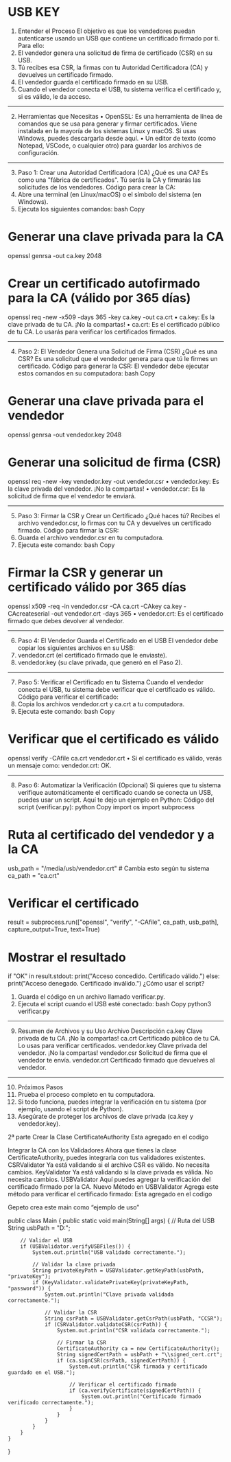 
# USB KEY

1. Entender el Proceso
El objetivo es que los vendedores puedan autenticarse usando un USB que contiene un certificado firmado por ti. Para ello:
1.	El vendedor genera una solicitud de firma de certificado (CSR) en su USB.
2.	Tú recibes esa CSR, la firmas con tu Autoridad Certificadora (CA) y devuelves un certificado firmado.
3.	El vendedor guarda el certificado firmado en su USB.
4.	Cuando el vendedor conecta el USB, tu sistema verifica el certificado y, si es válido, le da acceso.
________________________________________
2. Herramientas que Necesitas
•	OpenSSL: Es una herramienta de línea de comandos que se usa para generar y firmar certificados. Viene instalada en la mayoría de los sistemas Linux y macOS. Si usas Windows, puedes descargarla desde aquí.
•	Un editor de texto (como Notepad, VSCode, o cualquier otro) para guardar los archivos de configuración.
________________________________________
3. Paso 1: Crear una Autoridad Certificadora (CA)
¿Qué es una CA?
Es como una "fábrica de certificados". Tú serás la CA y firmarás las solicitudes de los vendedores.
Código para crear la CA:
1.	Abre una terminal (en Linux/macOS) o el símbolo del sistema (en Windows).
2.	Ejecuta los siguientes comandos:
bash
Copy
# Generar una clave privada para la CA
openssl genrsa -out ca.key 2048

# Crear un certificado autofirmado para la CA (válido por 365 días)
openssl req -new -x509 -days 365 -key ca.key -out ca.crt
•	ca.key: Es la clave privada de tu CA. ¡No la compartas!
•	ca.crt: Es el certificado público de tu CA. Lo usarás para verificar los certificados firmados.
________________________________________
4. Paso 2: El Vendedor Genera una Solicitud de Firma (CSR)
¿Qué es una CSR?
Es una solicitud que el vendedor genera para que tú le firmes un certificado.
Código para generar la CSR:
El vendedor debe ejecutar estos comandos en su computadora:
bash
Copy
# Generar una clave privada para el vendedor
openssl genrsa -out vendedor.key 2048

# Generar una solicitud de firma (CSR)
openssl req -new -key vendedor.key -out vendedor.csr
•	vendedor.key: Es la clave privada del vendedor. ¡No la compartas!
•	vendedor.csr: Es la solicitud de firma que el vendedor te enviará.
________________________________________
5. Paso 3: Firmar la CSR y Crear un Certificado
¿Qué haces tú?
Recibes el archivo vendedor.csr, lo firmas con tu CA y devuelves un certificado firmado.
Código para firmar la CSR:
1.	Guarda el archivo vendedor.csr en tu computadora.
2.	Ejecuta este comando:
bash
Copy
# Firmar la CSR y generar un certificado válido por 365 días
openssl x509 -req -in vendedor.csr -CA ca.crt -CAkey ca.key -CAcreateserial -out vendedor.crt -days 365
•	vendedor.crt: Es el certificado firmado que debes devolver al vendedor.
________________________________________
6. Paso 4: El Vendedor Guarda el Certificado en el USB
El vendedor debe copiar los siguientes archivos en su USB:
1.	vendedor.crt (el certificado firmado que le enviaste).
2.	vendedor.key (su clave privada, que generó en el Paso 2).
________________________________________
7. Paso 5: Verificar el Certificado en tu Sistema
Cuando el vendedor conecta el USB, tu sistema debe verificar que el certificado es válido.
Código para verificar el certificado:
1.	Copia los archivos vendedor.crt y ca.crt a tu computadora.
2.	Ejecuta este comando:
bash
Copy
# Verificar que el certificado es válido
openssl verify -CAfile ca.crt vendedor.crt
•	Si el certificado es válido, verás un mensaje como: vendedor.crt: OK.
________________________________________
8. Paso 6: Automatizar la Verificación (Opcional)
Si quieres que tu sistema verifique automáticamente el certificado cuando se conecta un USB, puedes usar un script. Aquí te dejo un ejemplo en Python:
Código del script (verificar.py):
python
Copy
import os
import subprocess

# Ruta al certificado del vendedor y a la CA
usb_path = "/media/usb/vendedor.crt"  # Cambia esto según tu sistema
ca_path = "ca.crt"

# Verificar el certificado
result = subprocess.run(["openssl", "verify", "-CAfile", ca_path, usb_path], capture_output=True, text=True)

# Mostrar el resultado
if "OK" in result.stdout:
    print("Acceso concedido. Certificado válido.")
else:
    print("Acceso denegado. Certificado inválido.")
¿Cómo usar el script?
1.	Guarda el código en un archivo llamado verificar.py.
2.	Ejecuta el script cuando el USB esté conectado:
bash
Copy
python3 verificar.py
________________________________________
9. Resumen de Archivos y su Uso
Archivo	Descripción
ca.key	Clave privada de tu CA. ¡No la compartas!
ca.crt	Certificado público de tu CA. Lo usas para verificar certificados.
vendedor.key	Clave privada del vendedor. ¡No la compartas!
vendedor.csr	Solicitud de firma que el vendedor te envía.
vendedor.crt	Certificado firmado que devuelves al vendedor.
________________________________________
10. Próximos Pasos
1.	Prueba el proceso completo en tu computadora.
2.	Si todo funciona, puedes integrar la verificación en tu sistema (por ejemplo, usando el script de Python).
3.	Asegúrate de proteger los archivos de clave privada (ca.key y vendedor.key).







2ª parte
Crear la Clase CertificateAuthority
Esta agregado en el codigo

Integrar la CA con los Validadores
Ahora que tienes la clase CertificateAuthority, puedes integrarla con tus validadores existentes.
CSRValidator
Ya está validando si el archivo CSR es válido. No necesita cambios.
KeyValidator
Ya está validando si la clave privada es válida. No necesita cambios.
USBValidator
Aquí puedes agregar la verificación del certificado firmado por la CA.
Nuevo Método en USBValidator
Agrega este método para verificar el certificado firmado:
Esta agregado en el codigo



Gepeto crea este main como “ejemplo de uso”

public class Main {
    public static void main(String[] args) {
        // Ruta del USB
        String usbPath = "D:";

        // Validar el USB
        if (USBValidator.verifyUSBFiles()) {
            System.out.println("USB validado correctamente.");

            // Validar la clave privada
            String privateKeyPath = USBValidator.getKeyPath(usbPath, "privateKey");
            if (KeyValidator.validatePrivateKey(privateKeyPath, "password")) {
                System.out.println("Clave privada validada correctamente.");

                // Validar la CSR
                String csrPath = USBValidator.getCsrPath(usbPath, "CCSR");
                if (CSRValidator.validateCSR(csrPath)) {
                    System.out.println("CSR validada correctamente.");

                    // Firmar la CSR
                    CertificateAuthority ca = new CertificateAuthority();
                    String signedCertPath = usbPath + "\\signed_cert.crt";
                    if (ca.signCSR(csrPath, signedCertPath)) {
                        System.out.println("CSR firmada y certificado guardado en el USB.");

                        // Verificar el certificado firmado
                        if (ca.verifyCertificate(signedCertPath)) {
                            System.out.println("Certificado firmado verificado correctamente.");
                        }
                    }
                }
            }
        }
    }
}



